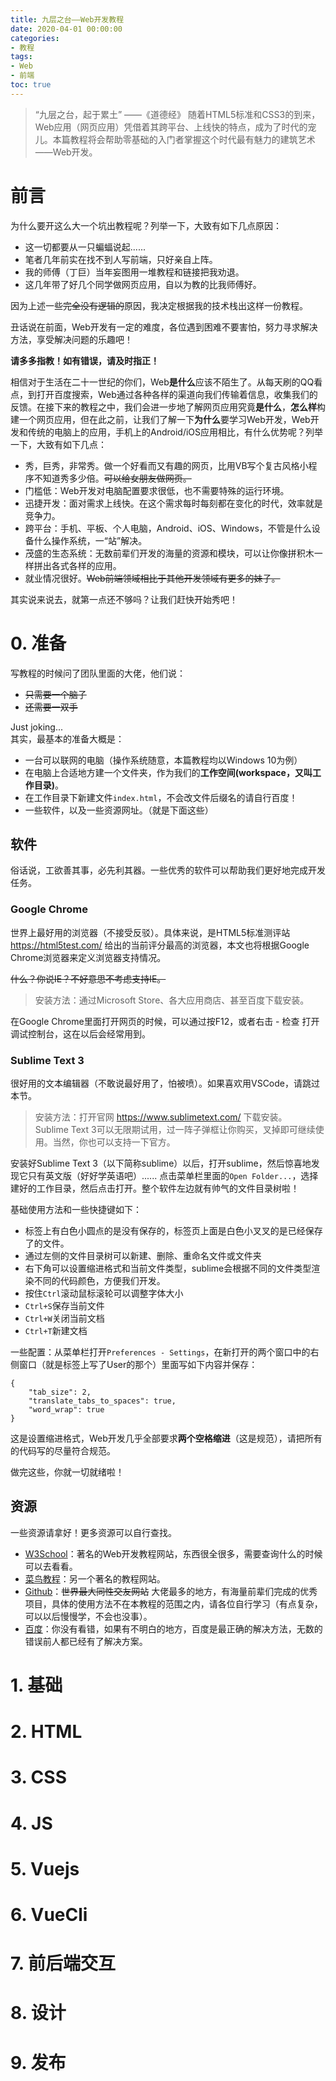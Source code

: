 ```yaml
---
title: 九层之台——Web开发教程
date: 2020-04-01 00:00:00
categories:
- 教程
tags:
- Web
- 前端
toc: true
---
```

> “九层之台，起于累土” ——《道德经》
> 随着HTML5标准和CSS3的到来，Web应用（网页应用）凭借着其跨平台、上线快的特点，成为了时代的宠儿。本篇教程将会帮助零基础的入门者掌握这个时代最有魅力的建筑艺术——Web开发。
<!-- more -->
# 前言

为什么要开这么大一个坑出教程呢？列举一下，大致有如下几点原因：
- 这一切都要从一只蝙蝠说起......
- 笔者几年前实在找不到人写前端，只好亲自上阵。
- 我的师傅（丁巨）当年妄图用一堆教程和链接把我劝退。
- 这几年带了好几个同学做网页应用，自以为教的比我师傅好。

因为上述一些~~完全没有逻辑的~~原因，我决定根据我的技术栈出这样一份教程。

丑话说在前面，Web开发有一定的难度，各位遇到困难不要害怕，努力寻求解决方法，享受解决问题的乐趣吧！

**请多多指教！如有错误，请及时指正！**

相信对于生活在二十一世纪的你们，Web**是什么**应该不陌生了。从每天刷的QQ看点，到打开百度搜索，Web通过各种各样的渠道向我们传输着信息，收集我们的反馈。在接下来的教程之中，我们会进一步地了解网页应用究竟**是什么**，**怎么样**构建一个网页应用，但在此之前，让我们了解一下**为什么**要学习Web开发，Web开发和传统的电脑上的应用，手机上的Android/iOS应用相比，有什么优势呢？列举一下，大致有如下几点：

- 秀，巨秀，非常秀。做一个好看而又有趣的网页，比用VB写个复古风格小程序不知道秀多少倍。~~可以给女朋友做网页。~~
- 门槛低：Web开发对电脑配置要求很低，也不需要特殊的运行环境。
- 迅捷开发：面对需求上线快。在这个需求每时每刻都在变化的时代，效率就是竞争力。
- 跨平台：手机、平板、个人电脑，Android、iOS、Windows，不管是什么设备什么操作系统，一“站”解决。
- 茂盛的生态系统：无数前辈们开发的海量的资源和模块，可以让你像拼积木一样拼出各式各样的应用。
- 就业情况很好。~~Web前端领域相比于其他开发领域有更多的妹子。~~

其实说来说去，就第一点还不够吗？让我们赶快开始秀吧！

# 0. 准备

写教程的时候问了团队里面的大佬，他们说：
- ~~只需要一个脑子~~
- ~~还需要一双手~~

Just joking...  
其实，最基本的准备大概是：
- 一台可以联网的电脑（操作系统随意，本篇教程均以Windows 10为例）
- 在电脑上合适地方建一个文件夹，作为我们的**工作空间(workspace，又叫工作目录)**。
- 在工作目录下新建文件```index.html```，不会改文件后缀名的请自行百度！
- 一些软件，以及一些资源网址。（就是下面这些）

## 软件

俗话说，工欲善其事，必先利其器。一些优秀的软件可以帮助我们更好地完成开发任务。

### Google Chrome

世界上最好用的浏览器（不接受反驳）。具体来说，是HTML5标准测评站 https://html5test.com/ 给出的当前评分最高的浏览器，本文也将根据Google Chrome浏览器来定义浏览器支持情况。

~~什么？你说IE？不好意思不考虑支持IE。~~

> 安装方法：通过Microsoft Store、各大应用商店、甚至百度下载安装。

在Google Chrome里面打开网页的时候，可以通过按F12，或者右击 - 检查 打开调试控制台，这在以后会经常用到。

### Sublime Text 3

很好用的文本编辑器（不敢说最好用了，怕被喷）。如果喜欢用VSCode，请跳过本节。

> 安装方法：打开官网 https://www.sublimetext.com/ 下载安装。  
> Sublime Text 3可以无限期试用，过一阵子弹框让你购买，叉掉即可继续使用。当然，你也可以支持一下官方。

安装好Sublime Text 3（以下简称sublime）以后，打开sublime，然后惊喜地发现它只有英文版（好好学英语吧）...... 点击菜单栏里面的```Open Folder...```，选择建好的工作目录，然后点击打开。整个软件左边就有帅气的文件目录树啦！

基础使用方法和一些快捷键如下：
- 标签上有白色小圆点的是没有保存的，标签页上面是白色小叉叉的是已经保存了的文件。
- 通过左侧的文件目录树可以新建、删除、重命名文件或文件夹
- 右下角可以设置缩进格式和当前文件类型，sublime会根据不同的文件类型渲染不同的代码颜色，方便我们开发。
- 按住```Ctrl```滚动鼠标滚轮可以调整字体大小
- ```Ctrl+S```保存当前文件
- ```Ctrl+W```关闭当前文档
- ```Ctrl+T```新建文档

一些配置：从菜单栏打开```Preferences - Settings```，在新打开的两个窗口中的右侧窗口（就是标签上写了User的那个）里面写如下内容并保存：
```
{
	"tab_size": 2,
	"translate_tabs_to_spaces": true,
	"word_wrap": true
}
```
这是设置缩进格式，Web开发几乎全部要求**两个空格缩进**（这是规范），请把所有的代码写的尽量符合规范。

做完这些，你就一切就绪啦！

## 资源

一些资源请拿好！更多资源可以自行查找。
- [W3School](https://www.w3school.com.cn/)：著名的Web开发教程网站，东西很全很多，需要查询什么的时候可以去看看。
- [菜鸟教程](https://www.runoob.com/)：另一个著名的教程网站。
- [Github](https://www.github.com/)：~~世界最大同性交友网站~~ 大佬最多的地方，有海量前辈们完成的优秀项目，具体的使用方法不在本教程的范围之内，请各位自行学习（有点复杂，可以以后慢慢学，不会也没事）。
- [百度](https://www.baidu.com/)：你没有看错，如果有不明白的地方，百度是最正确的解决方法，无数的错误前人都已经有了解决方案。

# 1. 基础

# 2. HTML

# 3. CSS

# 4. JS

# 5. Vuejs

# 6. VueCli

# 7. 前后端交互

# 8. 设计

# 9. 发布